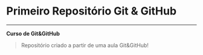 # Primeiro Repositório Git & GitHub
***
**Curso de Git&GitHub**
> Repositório criado a partir de uma aula Git&GitHub!







